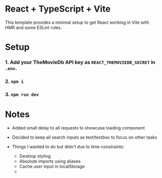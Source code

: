 # React + TypeScript + Vite

This template provides a minimal setup to get React working in Vite with HMR and some ESLint rules.

# Setup

### 1. Add your TheMovieDb API key as `REACT_THEMOVIEDB_SECRET` in `.env`.

### 2. `npm i`

### 3. `npm run dev`

# Notes

- Added small delay to all requests to showcase loading component
- Decided to keep all search inputs as text/textbox to focus on other tasks

- Things I wanted to do but didn't due to time constraints:
  - Desktop styling
  - Absolute imports using aliases
  - Cache user input in localStorage
  -

